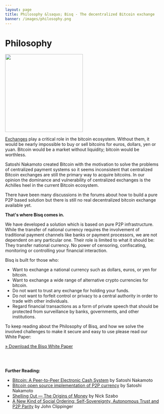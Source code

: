 ```yaml
---
layout: page
title: Philosophy &lsaquo; Bisq - The decentralized Bitcoin exchange
banner: /images/philosophy.png
---
```

# Philosophy

<a href="/docs/exchange/whitepaper"><img class="alignnone wp-image-80 size-full" src="/images/whitepaper-icon1.png" alt="" width="253" height="253" srcset="/images/whitepaper-icon1.png 253w, /images/whitepaper-icon1-150x150.png 150w, /images/whitepaper-icon1-250x250.png 250w" sizes="(max-width: 253px) 100vw, 253px"/></a>

[Exchanges][2] play a critical role in the bitcoin ecosystem. Without them, it would be nearly impossible to buy or sell bitcoins for euros, dollars, yen or yuan. Bitcoin would be a market without liquidity; bitcoin would be worthless.

Satoshi Nakamoto created Bitcoin with the motivation to solve the problems of centralized payment systems so it seems inconsistent that centralized Bitcoin exchanges are still the primary way to acquire bitcoins. In our opinion the dominance and vulnerability of centralized exchanges is the Achilles heel in the current Bitcoin ecosystem.

There have been many discussions in the forums about how to build a pure P2P based solution but there is still no real decentralized bitcoin exchange available yet.

**That's where Bisq comes in.**

We have developed a solution which is based on pure P2P infrastructure. While the transfer of national currency requires the involvement of traditional payment channels like banks or payment processors, we are not dependent on any particular one. Their role is limited to what it should be: They transfer national currency. No power of censoring, confiscating, monitoring or controlling your financial interaction.

Bisq is built for those who:

 - Want to exchange a national currency such as dollars, euros, or yen for bitcoin.
 - Want to exchange a wide range of alternative crypto currencies for bitcoin.
 - Do not want to trust any exchange for holding your funds.
 - Do not want to forfeit control or privacy to a central authority in order to trade with other individuals.
 - Regard financial transactions as a form of private speech that should be protected from surveillance by banks, governments, and other institutions.

To keep reading about the Philosophy of Bisq, and how we solve the involved challenges to make it secure and easy to use please read our White Paper:

[» Download the Bisq White Paper][3]

<br><br>

**Further Reading:**

 - [Bitcoin: A Peer-to-Peer Electronic Cash System](https://bitcoin.org/bitcoin.pdf) by Satoshi Nakamoto
 - [Bitcoin open source implementation of P2P currency](http://p2pfoundation.ning.com/forum/topics/bitcoin-open-source) by Satoshi Nakamoto
 - [Shelling Out &#8212; The Origins of Money](http://web.archive.org/web/20160921140955/http://szabo.best.vwh.net/shell.html) by Nick Szabo
 - [A New Kind of Social Ordering: Self-Sovereignty, Autonomous Trust and P2P Parity](http://web.archive.org/web/20170905010951/http://idcubed.org/home_page_feature/white-paper-a-new-kind-of-social-ordering-self-sovereignty-autonomous-trust-and-p2p-parity/) by John Clippinger

[1]: /images/whitepaper-icon1.png
[2]: https://en.wikipedia.org/wiki/Bitcoin_exchange#List_of_Bitcoin_Exchanges
[3]: /docs/exchange/whitepaper
